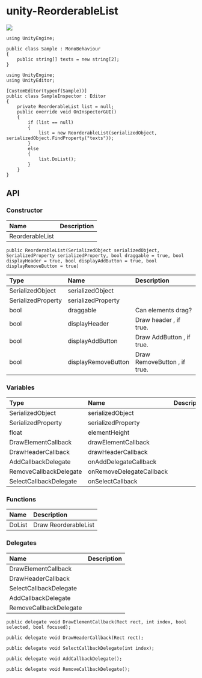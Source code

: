 unity-ReorderableList
=====================

![](http://gyazo.com/9e65eda84242ee5d6e3ecf7d77d163d4.png)


```
using UnityEngine;

public class Sample : MonoBehaviour
{
    public string[] texts = new string[2];
}
```

```
using UnityEngine;
using UnityEditor;
 
[CustomEditor(typeof(Sample))]
public class SampleInspector : Editor
{
    private ReorderableList list = null;
    public override void OnInspectorGUI()
    {
        if (list == null)
        {
            list = new ReorderableList(serializedObject, serializedObject.FindProperty("texts"));
        }
        else
        {
            list.DoList();
        }
    }
}
```

## API

### Constructor

Name|Description
:---|:---
ReorderableList|

```
public ReorderableList(SerializedObject serializedObject, SerializedProperty serializedProperty, bool draggable = true, bool displayHeader = true, bool displayAddButton = true, bool displayRemoveButton = true)
```

Type|Name|Description
:---|:---|:---
SerializedObject|serializedObject|
SerializedProperty|serializedProperty|
bool|draggable| Can elements drag?
bool|displayHeader| Draw header , if true.
bool|displayAddButton| Draw AddButton , if true.
bool|displayRemoveButton| Draw RemoveButton , if true.


### Variables

Type|Name|Description
:---|:---|:---
SerializedObject|serializedObject|
SerializedProperty|serializedProperty|
float|elementHeight|
DrawElementCallback|drawElementCallback|
DrawHeaderCallback|drawHeaderCallback|
AddCallbackDelegate|onAddDelegateCallback|
RemoveCallbackDelegate|onRemoveDelegateCallback|
SelectCallbackDelegate|onSelectCallback|

### Functions

Name|Description
:---|:---
DoList| Draw ReorderableList

### Delegates

Name|Description
:---|:---
DrawElementCallback|
DrawHeaderCallback|
SelectCallbackDelegate|
AddCallbackDelegate|
RemoveCallbackDelegate|


```
public delegate void DrawElementCallback(Rect rect, int index, bool selected, bool focused);

public delegate void DrawHeaderCallback(Rect rect);

public delegate void SelectCallbackDelegate(int index);

public delegate void AddCallbackDelegate();

public delegate void RemoveCallbackDelegate();
```
